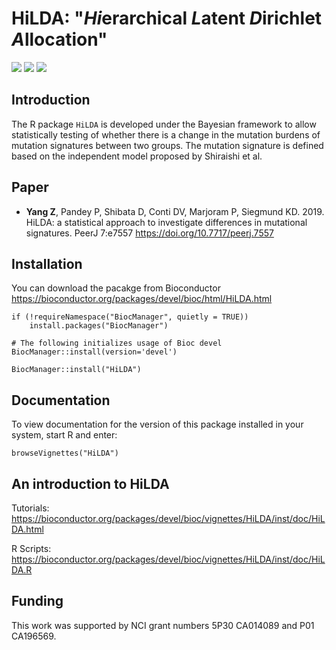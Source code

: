 # HiLDA: "*Hi*erarchical *L*atent *D*irichlet *A*llocation" 
[![](https://img.shields.io/badge/release%20version-1.3.0-green.svg)](https://www.bioconductor.org/packages/HiLDA) 
[![](https://img.shields.io/badge/download-1060/total-blue.svg)](https://bioconductor.org/packages/stats/bioc/HiLDA) 
[![](https://img.shields.io/badge/doi-10.7717/peerj.7557-yellow.svg)](https://doi.org/10.7717/peerj.7557)

## Introduction

The R package `HiLDA` is developed under the Bayesian framework to allow 
statistically testing of whether there is a change in the mutation burdens of 
mutation signatures between two groups. The mutation signature is defined based 
on the independent model proposed by Shiraishi et al. 

## Paper

- **Yang Z**, Pandey P, Shibata D, Conti DV, Marjoram P, Siegmund KD. 2019. HiLDA: a statistical approach to investigate differences in mutational signatures. PeerJ 7:e7557 https://doi.org/10.7717/peerj.7557

## Installation 

You can download the pacakge from Bioconductor https://bioconductor.org/packages/devel/bioc/html/HiLDA.html

```
if (!requireNamespace("BiocManager", quietly = TRUE))
    install.packages("BiocManager")

# The following initializes usage of Bioc devel
BiocManager::install(version='devel')

BiocManager::install("HiLDA")
```

## Documentation

To view documentation for the version of this package installed in your system, start R and enter:

```
browseVignettes("HiLDA")
```

## An introduction to HiLDA

Tutorials: 
https://bioconductor.org/packages/devel/bioc/vignettes/HiLDA/inst/doc/HiLDA.html

R Scripts:
https://bioconductor.org/packages/devel/bioc/vignettes/HiLDA/inst/doc/HiLDA.R

## Funding
This work was supported by NCI grant numbers 5P30 CA014089 and P01 CA196569. 
